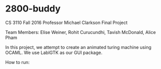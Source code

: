 # 2800-buddy

CS 3110 Fall 2016
Professor Michael Clarkson
Final Project

Team Members: Elise Weiner, Rohit Curucundhi, Tavish McDonald, Alice Pham

In this project, we attempt to create an animated turing machine using OCAML. We use LablGTK as our GUI package.

How to run: